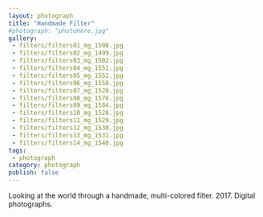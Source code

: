 ```yaml
---
layout: photograph
title: "Handmade Filter"
#photograph: "photoHere.jpg"
gallery: 
 - filters/filters01_mg_1598.jpg
 - filters/filters02_mg_1499.jpg
 - filters/filters03_mg_1502.jpg
 - filters/filters04_mg_1551.jpg
 - filters/filters05_mg_1552.jpg 
 - filters/filters06_mg_1558.jpg 
 - filters/filters07_mg_1520.jpg 
 - filters/filters08_mg_1576.jpg 
 - filters/filters09_mg_1584.jpg
 - filters/filters10_mg_1528.jpg 
 - filters/filters11_mg_1529.jpg 
 - filters/filters12_mg_1530.jpg
 - filters/filters13_mg_1531.jpg
 - filters/filters14_mg_1540.jpg
tags: 
 - photograph
category: photograph
publish: false
---
```

Looking at the world through a handmade, multi-colored filter. 2017. Digital photographs.
